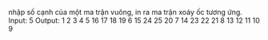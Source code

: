 nhập số cạnh của một ma trận vuông, in ra ma trận xoáy ốc tương ứng.
Input: 5
Output: 
1 2 3 4 5
16 17 18 19 6
15 24 25 20 7
14 23 22 21 8
13 12 11 10 9
